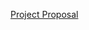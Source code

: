 [Project Proposal](https://docs.google.com/presentation/d/e/2PACX-1vQcxognzm_yWhd18K8u_6NTPAAGTPkjTaTgJhIi23Ao9vhU9V5yiA-gOsfo11nrw3AkTNd5TO7984Ur/pub?start=false&loop=false&delayms=3000)
